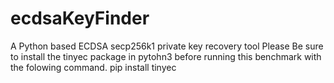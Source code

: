 # ecdsaKeyFinder
A Python based ECDSA secp256k1 private key recovery tool
Please Be sure to install the tinyec package in pytohn3 before running this benchmark with the folowing command.
pip install tinyec
